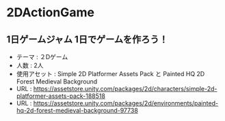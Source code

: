 # 2DActionGame

## 1日ゲームジャム 1日でゲームを作ろう！
* テーマ : ２Dゲーム
* 人数 : 2人
* 使用アセット : Simple 2D Platformer Assets Pack と Painted HQ 2D Forest Medieval Background 
* URL : https://assetstore.unity.com/packages/2d/characters/simple-2d-platformer-assets-pack-188518
* URL : https://assetstore.unity.com/packages/2d/environments/painted-hq-2d-forest-medieval-background-97738
